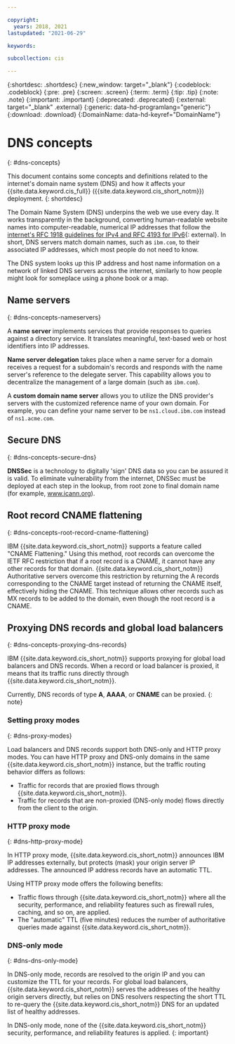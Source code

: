 ```yaml
---

copyright:
  years: 2018, 2021
lastupdated: "2021-06-29"

keywords:

subcollection: cis

---
```


{:shortdesc: .shortdesc}
{:new_window: target="_blank"}
{:codeblock: .codeblock}
{:pre: .pre}
{:screen: .screen}
{:term: .term}
{:tip: .tip}
{:note: .note}
{:important: .important}
{:deprecated: .deprecated}
{:external: target="_blank" .external}
{:generic: data-hd-programlang="generic"}
{:download: .download}
{:DomainName: data-hd-keyref="DomainName"}


# DNS concepts
{: #dns-concepts}

This document contains some concepts and definitions related to the internet's domain name system (DNS) and how it affects your {{site.data.keyword.cis_full}} ({{site.data.keyword.cis_short_notm}}) deployment.
{: shortdesc}

The Domain Name System (DNS) underpins the web we use every day. It works transparently in the background, converting human-readable website names into computer-readable, numerical IP addresses that follow the [internet's RFC 1918 guidelines for IPv4 and RFC 4193 for IPv6](https://en.wikipedia.org/wiki/Private_network){: external}. In short, DNS servers match domain names, such as `ibm.com`, to their associated IP addresses, which most people do not need to know.

The DNS system looks up this IP address and host name information on a network of linked DNS servers across the internet, similarly to how people might look for someplace using a phone book or a map.

## Name servers
{: #dns-concepts-nameservers}

A **name server** implements services that provide responses to queries against a directory service. It translates meaningful, text-based web or host identifiers into IP addresses.

**Name server delegation** takes place when a name server for a domain receives a request for a subdomain's records and responds with the name server's reference to the delegate server. This capability allows you to decentralize the management of a large domain (such as `ibm.com`).

A **custom domain name server** allows you to utilize the DNS provider's servers with the customized reference name of your own domain. For example, you can define your name server to be `ns1.cloud.ibm.com` instead of `ns1.acme.com`.

## Secure DNS
{: #dns-concepts-secure-dns}

**DNSSec** is a technology to digitally 'sign' DNS data so you can be assured it is valid. To eliminate vulnerability from the internet, DNSSec must be deployed at each step in the lookup, from root zone to final domain name (for example, www.icann.org).

## Root record CNAME flattening
{: #dns-concepts-root-record-cname-flattening}

IBM {{site.data.keyword.cis_short_notm}} supports a feature called "CNAME Flattening." Using this method, root records can overcome the IETF RFC restriction that if a root record is a CNAME, it cannot have any other records for that domain. {{site.data.keyword.cis_short_notm}} Authoritative servers overcome this restriction by returning the A records corresponding to the CNAME target instead of returning the CNAME itself, effectively hiding the CNAME. This technique allows other records such as MX records to be added to the domain, even though the root record is a CNAME.

## Proxying DNS records and global load balancers
{: #dns-concepts-proxying-dns-records}

IBM {{site.data.keyword.cis_short_notm}} supports proxying for global load balancers and DNS records. When a record or load balancer is proxied, it means that its traffic runs directly through {{site.data.keyword.cis_short_notm}}. 

Currently, DNS records of type **A**, **AAAA**, or **CNAME** can be proxied.
{: note}

### Setting proxy modes
{: #dns-proxy-modes}

Load balancers and DNS records support both DNS-only and HTTP proxy modes. You can have HTTP proxy and DNS-only domains in the same {{site.data.keyword.cis_short_notm}} instance, but the traffic routing behavior differs as follows:

* Traffic for records that are proxied flows through {{site.data.keyword.cis_short_notm}}.
* Traffic for records that are non-proxied (DNS-only mode) flows directly from the client to the origin. 

### HTTP proxy mode
{: #dns-http-proxy-mode}

In HTTP proxy mode, {{site.data.keyword.cis_short_notm}} announces IBM IP addresses externally, but protects (mask) your origin server IP addresses. The announced IP address records have an automatic TTL. 

Using HTTP proxy mode offers the following benefits:

* Traffic flows through {{site.data.keyword.cis_short_notm}} where all the security, performance, and reliability features such as firewall rules, caching, and so on, are applied.
* The "automatic" TTL (five minutes) reduces the number of authoritative queries made against {{site.data.keyword.cis_short_notm}}. 

### DNS-only mode
{: #dns-dns-only-mode}

In DNS-only mode, records are resolved to the origin IP and you can customize the TTL for your records. For global load balancers, {{site.data.keyword.cis_short_notm}} serves the addresses of the healthy origin servers directly, but relies on DNS resolvers respecting the short TTL to re-query the {{site.data.keyword.cis_short_notm}} DNS for an updated list of healthy addresses.

In DNS-only mode, none of the {{site.data.keyword.cis_short_notm}} security, performance, and reliability features is applied.
{: important}


